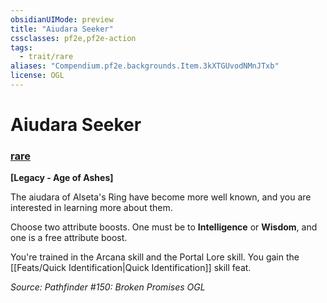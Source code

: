 ```yaml
---
obsidianUIMode: preview
title: "Aiudara Seeker"
cssclasses: pf2e,pf2e-action
tags:
  - trait/rare
aliases: "Compendium.pf2e.backgrounds.Item.3kXTGUvodNMnJTxb"
license: OGL
---
```

# Aiudara Seeker

### [rare](rare "Rare Rarity Trait")






**\[Legacy - Age of Ashes\]**

The aiudara of Alseta's Ring have become more well known, and you are interested in learning more about them.

Choose two attribute boosts. One must be to **Intelligence** or **Wisdom**, and one is a free attribute boost.

You're trained in the Arcana skill and the Portal Lore skill. You gain the [[Feats/Quick Identification|Quick Identification]] skill feat.

*Source: Pathfinder #150: Broken Promises*
*OGL*